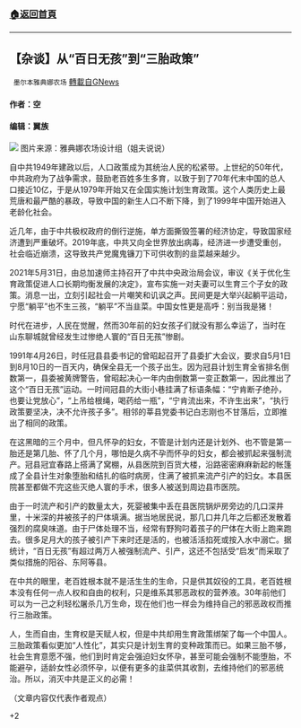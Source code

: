 ###  [:house:返回首頁](https://github.com/ourhimalayas/txt)
---

## 【杂谈】从“百日无孩”到“三胎政策”
` 墨尔本雅典娜农场` [轉載自GNews](https://gnews.org/zh-hans/1307572/)

#### 作者：空

#### 编辑：翼族
![]()![](https://gnews-media-offload.s3.amazonaws.com/wp-content/uploads/2021/06/08090049/Picture11-1.png)
图片来源：雅典娜农场设计组（姐夫说说）

自中共1949年建政以后，人口政策成为其统治人民的松紧带。上世纪的50年代，中共政府为了战争需求，鼓励老百姓多生多育，以致于到了70年代末中国的总人口接近10亿，于是从1979年开始又在全国实施计划生育政策。这个人类历史上最荒唐和最严酷的暴政，导致中国的新生人口不断下降，到了1999年中国开始进入老龄化社会。

近几年，由于中共极权政府的倒行逆施，单方面撕毁签署的经济协定，导致国家经济遭到严重破坏。2019年底，中共又向全世界放出病毒，经济进一步遭受重创，社会临近崩溃，这导致共产党魔鬼镰刀下可供收割的韭菜越来越少。

2021年5月31日，由总加速师主持召开了中共中央政治局会议，审议《关于优化生育政策促进人口长期均衡发展的决定》，宣布实施一对夫妻可以生育三个子女的政策。消息一出，立刻引起社会一片嘲笑和讥讽之声。民间更是大举兴起躺平运动，宁愿“躺平”也不生三孩，“躺平”不当韭菜。中国女性更是高呼：别当我是猪！

时代在进步，人民在觉醒，然而30年前的妇女孩子们就没有那么幸运了，当时在山东聊城就曾经发生过惨绝人寰的“百日无孩”惨剧。

1991年4月26日，时任冠县县委书记的曾昭起召开了县委扩大会议，要求自5月1日到8月10日的一百天内，确保全县无一个孩子出生。因为冠县计划生育全省排名倒数第一，县委被黄牌警告，曾昭起决心一年内由倒数第一变正数第一，因此推出了这个“百日无孩”运动。一时间冠县的大街小巷挂满了标语条幅：“宁肯断子绝孙，也要让党放心”，“上吊给根绳，喝药给一瓶”，“宁肯流出来，不许生出来”，“执行政策要坚决，决不允许孩子多”。相邻的莘县党委书记白志刚也不甘落后，立即推出了相同的政策。

在这黑暗的三个月中，但凡怀孕的妇女，不管是计划内还是计划外、也不管是第一胎还是第几胎、怀了几个月，哪怕是久病不孕而怀孕的妇女，都会被抓起来强制流产。冠县冠宜春路上搭满了窝棚，从县医院到百货大楼，沿路密密麻麻新起的帐篷成了全县计生对象堕胎和结扎的临时病房，住满了被抓来流产引产的妇女。本县医院甚至都做不完这些灭绝人寰的手术，很多人被送到周边县市医院。

由于一时流产和引产的数量太大，死婴被集中丢在县医院锅炉房旁边的几口深井里，十米深的井被孩子的尸体填满。据当地居民说，那几口井几年之后都还发散着强烈的腐臭味道。由于尸体处理不当，经常有野狗叼着孩子的尸体在大街上跑来跑去。很多足月大的孩子被引产下来时还是活的，也被活活掐死或按入水中溺亡。据统计，“百日无孩”有超过两万人被强制流产、引产，这还不包括受“启发”而采取了类似措施的阳谷、东阿等县。

在中共的眼里，老百姓根本就不是活生生的生命，只是供其奴役的工具，老百姓根本没有任何一点人权和自由的权利，只是维系其邪恶政权的营养液。30年前他们可以为一己之利轻松屠杀几万生命，现在他们也一样会为维持自己的邪恶政权而推行三胎政策。

人，生而自由，生育权是天赋人权，但是中共却用生育政策绑架了每一个中国人。三胎政策看似更加“人性化”，其实只是计划生育的变种政策而已。如果三胎不够，社会生育意愿不强，他们到时肯定会强迫妇女怀孕，甚至可能会强制不能堕胎，不能避孕，适龄女性必须怀孕，以便有更多的韭菜供其收割，去维持他们的邪恶统治。所以，消灭中共是正义的必需！

（文章内容仅代表作者观点）

+2
